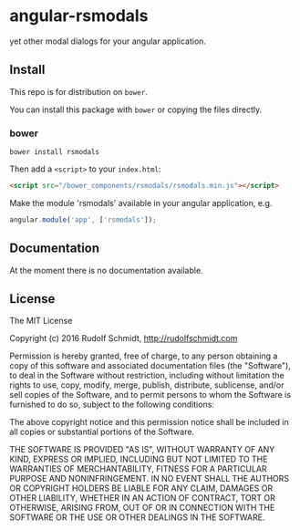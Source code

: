# angular-rsmodals
yet other modal dialogs for your angular application.

## Install
This repo is for distribution on `bower`.

You can install this package with `bower` or copying the files directly.

### bower

```shell
bower install rsmodals
```

Then add a `<script>` to your `index.html`:

```html
<script src="/bower_components/rsmodals/rsmodals.min.js"></script>
```

Make the module 'rsmodals' available in your angular application, e.g.

```javascript
angular.module('app', ['rsmodals']);
```


## Documentation

At the moment there is no documentation available.

## License

The MIT License

Copyright (c) 2016 Rudolf Schmidt, http://rudolfschmidt.com

Permission is hereby granted, free of charge, to any person obtaining a copy
of this software and associated documentation files (the "Software"), to deal
in the Software without restriction, including without limitation the rights
to use, copy, modify, merge, publish, distribute, sublicense, and/or sell
copies of the Software, and to permit persons to whom the Software is
furnished to do so, subject to the following conditions:

The above copyright notice and this permission notice shall be included in
all copies or substantial portions of the Software.

THE SOFTWARE IS PROVIDED "AS IS", WITHOUT WARRANTY OF ANY KIND, EXPRESS OR
IMPLIED, INCLUDING BUT NOT LIMITED TO THE WARRANTIES OF MERCHANTABILITY,
FITNESS FOR A PARTICULAR PURPOSE AND NONINFRINGEMENT. IN NO EVENT SHALL THE
AUTHORS OR COPYRIGHT HOLDERS BE LIABLE FOR ANY CLAIM, DAMAGES OR OTHER
LIABILITY, WHETHER IN AN ACTION OF CONTRACT, TORT OR OTHERWISE, ARISING FROM,
OUT OF OR IN CONNECTION WITH THE SOFTWARE OR THE USE OR OTHER DEALINGS IN
THE SOFTWARE.
